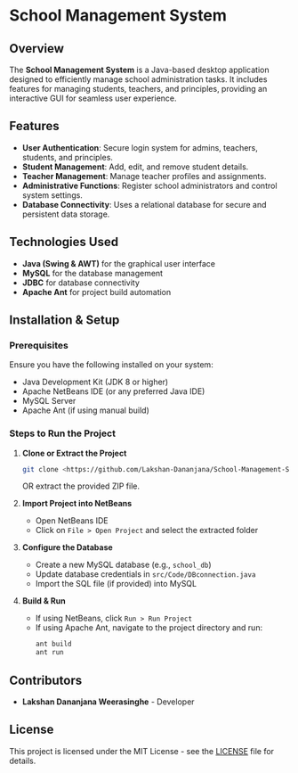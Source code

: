 # School Management System

## Overview
The **School Management System** is a Java-based desktop application designed to efficiently manage school administration tasks. It includes features for managing students, teachers, and principles, providing an interactive GUI for seamless user experience.

## Features
- **User Authentication**: Secure login system for admins, teachers, students, and principles.
- **Student Management**: Add, edit, and remove student details.
- **Teacher Management**: Manage teacher profiles and assignments.
- **Administrative Functions**: Register school administrators and control system settings.
- **Database Connectivity**: Uses a relational database for secure and persistent data storage.

## Technologies Used
- **Java (Swing & AWT)** for the graphical user interface
- **MySQL** for the database management
- **JDBC** for database connectivity
- **Apache Ant** for project build automation

## Installation & Setup

### Prerequisites
Ensure you have the following installed on your system:
- Java Development Kit (JDK 8 or higher)
- Apache NetBeans IDE (or any preferred Java IDE)
- MySQL Server
- Apache Ant (if using manual build)

### Steps to Run the Project
1. **Clone or Extract the Project**
   ```sh
   git clone <https://github.com/Lakshan-Dananjana/School-Management-System-Project-Final.git>
   ```
   OR extract the provided ZIP file.

2. **Import Project into NetBeans**
   - Open NetBeans IDE
   - Click on `File > Open Project` and select the extracted folder

3. **Configure the Database**
   - Create a new MySQL database (e.g., `school_db`)
   - Update database credentials in `src/Code/DBconnection.java`
   - Import the SQL file (if provided) into MySQL

4. **Build & Run**
   - If using NetBeans, click `Run > Run Project`
   - If using Apache Ant, navigate to the project directory and run:
     ```sh
     ant build
     ant run
     ```

## Contributors
- **Lakshan Dananjana Weerasinghe** - Developer

## License
This project is licensed under the MIT License - see the [LICENSE](LICENSE) file for details.

